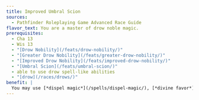 ```yaml
---
title: Improved Umbral Scion
sources:
  - Pathfinder Roleplaying Game Advanced Race Guide
flavor_text: You are a master of drow noble magic.
prerequisites:
  - Cha 13
  - Wis 13
  - "[Drow Nobility](/feats/drow-nobility/)"
  - "[Greater Drow Nobility](/feats/greater-drow-nobility/)"
  - "[Improved Drow Nobility](/feats/improved-drow-nobility/)"
  - "[Umbral Scion](/feats/umbral-scion/)"
  - able to use drow spell-like abilities
  - "[drow](/races/drows/)"
benefit: |
  You may use [*dispel magic*](/spells/dispel-magic/), [*divine favor*](/spells/divine-favor/), and [*suggestion*](/spells/suggestion/) once per day as spell-like abilities. Your caster level is equal to your character level.
---
```


